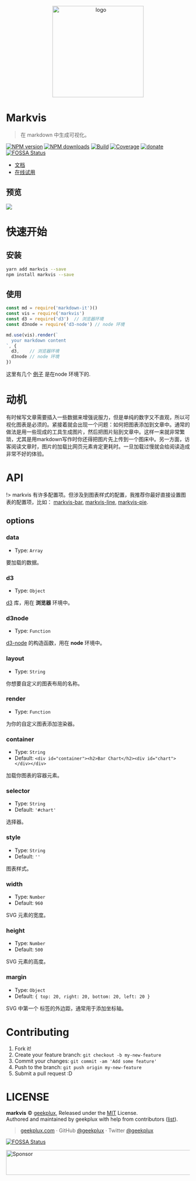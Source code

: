<p align="center">
  <img width="250" src="./markvis-logo.png" alt="logo" />
</p>

# Markvis

> 在 markdown 中生成可视化。

[![NPM version](https://img.shields.io/npm/v/markvis.svg?style=flat-square)](https://npmjs.com/package/markvis) [![NPM downloads](https://img.shields.io/npm/dm/markvis.svg?style=flat-square)](https://npmjs.com/package/markvis) [![Build](https://travis-ci.org/geekplux/markvis.svg?style=flat-square)](https://travis-ci.org/geekplux/markvis) [![Coverage](https://coveralls.io/repos/github/geekplux/markvis/badge.svg?style=flat-square)](https://coveralls.io/github/geekplux/markvis) [![donate](https://img.shields.io/badge/$-donate-ff69b4.svg?maxAge=2592000&style=flat-square)](https://geekplux.github.io/donate)
[![FOSSA Status](https://app.fossa.io/api/projects/git%2Bhttps%3A%2F%2Fgithub.com%2Fgeekplux%2Fmarkvis.svg?type=shield)](https://app.fossa.io/projects/git%2Bhttps%3A%2F%2Fgithub.com%2Fgeekplux%2Fmarkvis?ref=badge_shield)

- [文档](https://markvis.js.org)
- [在线试用](https://markvis-editor.js.org)

## 预览

![](./preview.png)

# 快速开始

## 安装

```bash
yarn add markvis --save
npm install markvis --save
```

## 使用

```js
const md = require('markdown-it')()
const vis = require('markvis')
const d3 = require('d3')  // 浏览器环境
const d3node = require('d3-node') // node 环境

md.use(vis).render(`
  your markdown content
`, {
  d3,    // 浏览器环境
  d3node // node 环境
})
```

这里有几个 [例子](https://github.com/geekplux/markvis/tree/master/examples) 是在node 环境下的.

# 动机

有时候写文章需要插入一些数据来增强说服力，但是单纯的数字又不直观，所以可视化图表是必须的。紧接着就会出现一个问题：如何把图表添加到文章中。通常的做法是用一些现成的工具生成图片，然后把图片贴到文章中。这样一来就非常繁琐，尤其是用markdown写作时你还得把图片先上传到一个图床中。另一方面，访客阅读文章时，图片的加载比网页元素肯定更耗时。一旦加载过慢就会给阅读造成非常不好的体验。

# API

!> markvis 有许多配置项。但涉及到图表样式的配置，我推荐你最好直接设置图表的配置项，比如： [markvis-bar](https://github.com/geekplux/markvis-bar), [markvis-line](https://github.com/geekplux/markvis-line), [markvis-pie](https://github.com/geekplux/markvis-pie).

## options

### data

- Type: `Array`

要加载的数据。

### d3

- Type: `Object`

[d3](https://github.com/d3/d3) 库，用在 **浏览器** 环境中。

### d3node

- Type: `Function`

[d3-node](https://github.com/d3-node/d3-node) 的构造函数，用在 **node** 环境中。

### layout

- Type: `String`

你想要自定义的图表布局的名称。

### render

- Type: `Function`

为你的自定义图表添加渲染器。

### container

- Type: `String`
- Default: `<div id="container"><h2>Bar Chart</h2><div id="chart"></div></div>`

加载你图表的容器元素。

### selector

- Type: `String`
- Default: `'#chart'`

选择器。

### style

- Type: `String`<br>
- Default: `''`

图表样式。

### width

- Type: `Number`<br>
- Default: `960`

SVG 元素的宽度。

### height

- Type: `Number`<br>
- Default: `500`

SVG 元素的高度。

### margin

- Type: `Object`<br>
- Default: `{ top: 20, right: 20, bottom: 20, left: 20 }`

SVG 中第一个 <g> 标签的外边距，通常用于添加坐标轴。


# Contributing

1. Fork it!
2. Create your feature branch: `git checkout -b my-new-feature`
3. Commit your changes: `git commit -am 'Add some feature'`
4. Push to the branch: `git push origin my-new-feature`
5. Submit a pull request :D


# LICENSE

**markvis** © [geekplux](https://github.com/geekplux), Released under the [MIT](./LICENSE) License.<br>
Authored and maintained by geekplux with help from contributors ([list](https://github.com/geekplux/markvis/contributors)).

> [geekplux.com](http://geekplux.com) · GitHub [@geekplux](https://github.com/geekplux) · Twitter [@geekplux](https://twitter.com/geekplux)


[![FOSSA Status](https://app.fossa.io/api/projects/git%2Bhttps%3A%2F%2Fgithub.com%2Fgeekplux%2Fmarkvis.svg?type=large)](https://app.fossa.io/projects/git%2Bhttps%3A%2F%2Fgithub.com%2Fgeekplux%2Fmarkvis?ref=badge_large)

<a target='_blank' rel='nofollow' href='https://app.codesponsor.io/link/RizFLaSm9aGhe9yCXFhKnPx1/geekplux/markvis'>  <img alt='Sponsor' width='888' height='68' src='https://app.codesponsor.io/embed/RizFLaSm9aGhe9yCXFhKnPx1/geekplux/markvis.svg' /></a>
